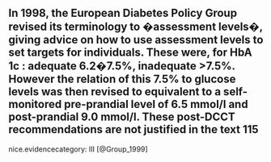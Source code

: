 In 1998, the European Diabetes Policy Group revised its terminology to �assessment levels�, giving advice on how to use assessment levels to set targets for individuals. These were, for HbA 1c : adequate 6.2�7.5%, inadequate >7.5%. However the relation of this 7.5% to glucose levels was then revised to equivalent to a self-monitored pre-prandial level of 6.5 mmol/l and post-prandial 9.0 mmol/l. These post-DCCT recommendations are not justified in the text 115
---
 nice.evidencecategory: III
[@Group_1999]
